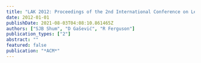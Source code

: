 ```yaml
---
title: "LAK 2012: Proceedings of the 2nd International Conference on Learning Analytics and Knowledge, April 29-May 2, 2012, Vancouver, British Columbia, Canada"
date: 2012-01-01
publishDate: 2021-08-03T04:08:10.861465Z
authors: ["SJB Shum", "D Gašević", "R Ferguson"]
publication_types: ["2"]
abstract: ""
featured: false
publication: "*ACM*"
---
```


